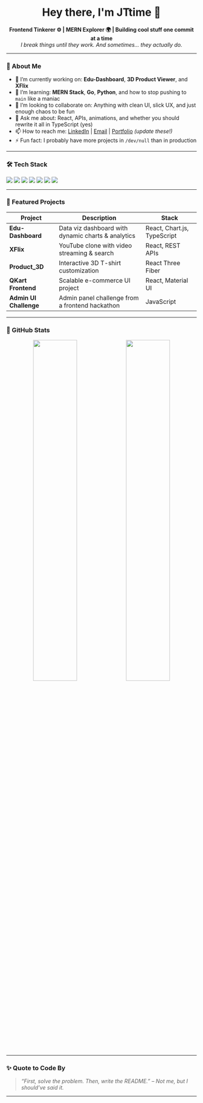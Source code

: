 <h1 align="center">Hey there, I'm JTtime 👋</h1>

<p align="center">
  <b>Frontend Tinkerer ⚙️ | MERN Explorer 🌍 | Building cool stuff one commit at a time</b><br/>
  <i>I break things until they work. And sometimes… they actually do.</i>
</p>

---

### 🚀 About Me

- 🔭 I’m currently working on: **Edu-Dashboard**, **3D Product Viewer**, and **XFlix**
- 🌱 I’m learning: **MERN Stack**, **Go**, **Python**, and how to stop pushing to `main` like a maniac
- 👯 I’m looking to collaborate on: Anything with clean UI, slick UX, and just enough chaos to be fun
- 💬 Ask me about: React, APIs, animations, and whether you should rewrite it all in TypeScript (yes)
- 📫 How to reach me: [LinkedIn](#) | [Email](#) | [Portfolio](#) *(update these!)*
- ⚡ Fun fact: I probably have more projects in `/dev/null` than in production

---

### 🛠️ Tech Stack

<p>
  <img src="https://img.shields.io/badge/-JavaScript-black?style=flat&logo=javascript" />
  <img src="https://img.shields.io/badge/-React-black?style=flat&logo=react" />
  <img src="https://img.shields.io/badge/-Node.js-black?style=flat&logo=node.js" />
  <img src="https://img.shields.io/badge/-Express-black?style=flat&logo=express" />
  <img src="https://img.shields.io/badge/-MongoDB-black?style=flat&logo=mongodb" />
  <img src="https://img.shields.io/badge/-TypeScript-black?style=flat&logo=typescript" />
  <img src="https://img.shields.io/badge/-Python-black?style=flat&logo=python" />
</p>

---

### 📌 Featured Projects

| Project | Description | Stack |
|--------|-------------|-------|
| **Edu-Dashboard** | Data viz dashboard with dynamic charts & analytics | React, Chart.js, TypeScript |
| **XFlix** | YouTube clone with video streaming & search | React, REST APIs |
| **Product_3D** | Interactive 3D T-shirt customization | React Three Fiber |
| **QKart Frontend** | Scalable e-commerce UI project | React, Material UI |
| **Admin UI Challenge** | Admin panel challenge from a frontend hackathon | JavaScript |

---

### 🔢 GitHub Stats

<p align="center">
  <img width="48%" src="https://github-readme-stats.vercel.app/api?username=JTtime&show_icons=true&theme=tokyonight" />
  <img width="48%" src="https://github-readme-streak-stats.herokuapp.com/?user=JTtime&theme=tokyonight" />
</p>

---

### ✨ Quote to Code By

> *“First, solve the problem. Then, write the README.” – Not me, but I should’ve said it.*

---

